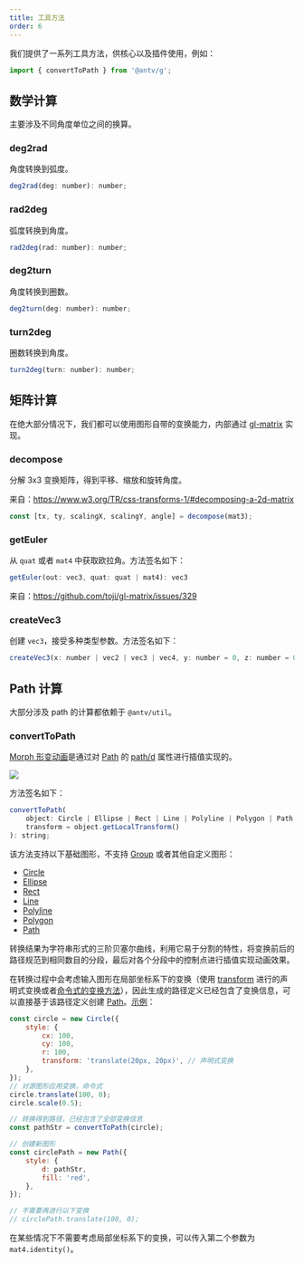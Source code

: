 ```yaml
---
title: 工具方法
order: 6
---
```


我们提供了一系列工具方法，供核心以及插件使用，例如：

```js
import { convertToPath } from '@antv/g';
```

## 数学计算

主要涉及不同角度单位之间的换算。

### deg2rad

角度转换到弧度。

```js
deg2rad(deg: number): number;
```

### rad2deg

弧度转换到角度。

```js
rad2deg(rad: number): number;
```

### deg2turn

角度转换到圈数。

```js
deg2turn(deg: number): number;
```

### turn2deg

圈数转换到角度。

```js
turn2deg(turn: number): number;
```

## 矩阵计算

在绝大部分情况下，我们都可以使用图形自带的变换能力，内部通过 [gl-matrix](https://github.com/toji/gl-matrix) 实现。

### decompose

分解 3x3 变换矩阵，得到平移、缩放和旋转角度。

来自：<https://www.w3.org/TR/css-transforms-1/#decomposing-a-2d-matrix>

```js
const [tx, ty, scalingX, scalingY, angle] = decompose(mat3);
```

### getEuler

从 `quat` 或者 `mat4` 中获取欧拉角。方法签名如下：

```js
getEuler(out: vec3, quat: quat | mat4): vec3
```

来自：<https://github.com/toji/gl-matrix/issues/329>

### createVec3

创建 `vec3`，接受多种类型参数。方法签名如下：

```js
createVec3(x: number | vec2 | vec3 | vec4, y: number = 0, z: number = 0): vec3;
```

## Path 计算

大部分涉及 path 的计算都依赖于 `@antv/util`。

### convertToPath

[Morph 形变动画](/zh/api/animation/waapi#形变动画)是通过对 [Path](/zh/api/basic/path) 的 [path/d](/zh/api/basic/path#d) 属性进行插值实现的。

<img src="https://gw.alipayobjects.com/mdn/rms_6ae20b/afts/img/A*qCHaTJUg_aEAAAAAAAAAAAAAARQnAQ">

方法签名如下：

```js
convertToPath(
    object: Circle | Ellipse | Rect | Line | Polyline | Polygon | Path,
    transform = object.getLocalTransform()
): string;
```

该方法支持以下基础图形，不支持 [Group](/zh/api/basic/group) 或者其他自定义图形：

- [Circle](/zh/api/basic/circle)
- [Ellipse](/zh/api/basic/ellipse)
- [Rect](/zh/api/basic/rect)
- [Line](/zh/api/basic/line)
- [Polyline](/zh/api/basic/polyline)
- [Polygon](/zh/api/basic/polygon)
- [Path](/zh/api/basic/path)

转换结果为字符串形式的三阶贝塞尔曲线，利用它易于分割的特性，将变换前后的路径规范到相同数目的分段，最后对各个分段中的控制点进行插值实现动画效果。

在转换过程中会考虑输入图形在局部坐标系下的变换（使用 [transform](/zh/api/basic/display-object#transform) 进行的声明式变换或者[命令式的变换方法](/zh/api/basic/display-object#变换操作)），因此生成的路径定义已经包含了变换信息，可以直接基于该路径定义创建 [Path](/zh/api/basic/path)。[示例](/zh/examples/animation#convert-to-path)：

```js
const circle = new Circle({
    style: {
        cx: 100,
        cy: 100,
        r: 100,
        transform: 'translate(20px, 20px)', // 声明式变换
    },
});
// 对源图形应用变换，命令式
circle.translate(100, 0);
circle.scale(0.5);

// 转换得到路径，已经包含了全部变换信息
const pathStr = convertToPath(circle);

// 创建新图形
const circlePath = new Path({
    style: {
        d: pathStr,
        fill: 'red',
    },
});

// 不需要再进行以下变换
// circlePath.translate(100, 0);
```

在某些情况下不需要考虑局部坐标系下的变换，可以传入第二个参数为 `mat4.identity()`。
